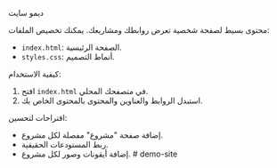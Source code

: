 ديمو سايت

محتوى بسيط لصفحة شخصية تعرض روابطك ومشاريعك. يمكنك تخصيص الملفات:

- `index.html`: الصفحة الرئيسية.
- `styles.css`: أنماط التصميم.

كيفية الاستخدام:
1. افتح `index.html` في متصفحك المحلي.
2. استبدل الروابط والعناوين والمحتوى بالمحتوى الخاص بك.

اقتراحات لتحسين:
- إضافة صفحة "مشروع" مفصلة لكل مشروع.
- ربط المستودعات الحقيقية.
- إضافة أيقونات وصور لكل مشروع.
#   d e m o - s i t e  
 
